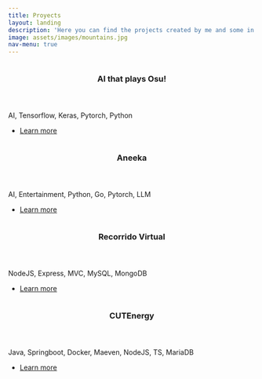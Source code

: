 ```yaml
---
title: Proyects
layout: landing
description: 'Here you can find the projects created by me and some in which I have had active participation.'
image: assets/images/mountains.jpg
nav-menu: true
---
```


<!-- Main -->
<div id="main">

<!-- Two -->
<section id="two" class="spotlights">
	<section>
		<a href="./proyects/2023-8-20-osu.html" class="image">
			<img src="{% link assets/images/Osu-Logo-PNG_004.png %}" alt="" data-position="center center" />
		</a>
		<div class="content">
			<div class="inner">
				<header class="major">
					<h3>AI that plays Osu!</h3>
				</header>
				<p>AI, Tensorflow, Keras, Pytorch, Python</p>
				<ul class="actions">
					<li><a href="./proyects/2023-8-20-osu.html" class="button">Learn more</a></li>
				</ul>
			</div>
		</div>
	</section>
	<section>
		<a href="./proyects/2024-2-12-aneeka" class="image">
			<img src="{% link assets/images/neka.png %}" alt="" data-position="top center" />
		</a>
		<div class="content">
			<div class="inner">
				<header class="major">
					<h3>Aneeka</h3>
				</header>
				<p>AI, Entertainment, Python, Go, Pytorch, LLM</p>
				<ul class="actions">
					<li><a href="./proyects/2024-2-12-aneeka.html" class="button">Learn more</a></li>
				</ul>
			</div>
		</div>
	</section>
	<section>
		<a href="./proyects/2023-5-17-recorridov.html" class="image">
			<img src="{% link assets/images/Tonala-banner-1.jpg %}" alt="" data-position="25% 25%" />
		</a>
		<div class="content">
			<div class="inner">
				<header class="major">
					<h3>Recorrido Virtual</h3>
				</header>
				<p>NodeJS, Express, MVC, MySQL, MongoDB</p>
				<ul class="actions">
					<li><a href="./proyects/2023-5-17-recorridov.html" class="button">Learn more</a></li>
				</ul>
			</div>
		</div>
	</section>
	<section>
		<a href="./proyects/2024-8-20-energycut.html" class="image">
			<img src="{% link assets/images/cut.png %}" alt="" data-position="25% 25%" />
		</a>
		<div class="content">
			<div class="inner">
				<header class="major">
					<h3>CUTEnergy</h3>
				</header>
				<p>Java, Springboot, Docker, Maeven, NodeJS, TS, MariaDB</p>
				<ul class="actions">
					<li><a href="./proyects/2024-8-20-energycut.html" class="button">Learn more</a></li>
				</ul>
			</div>
		</div>
	</section>
</section>
</div>
